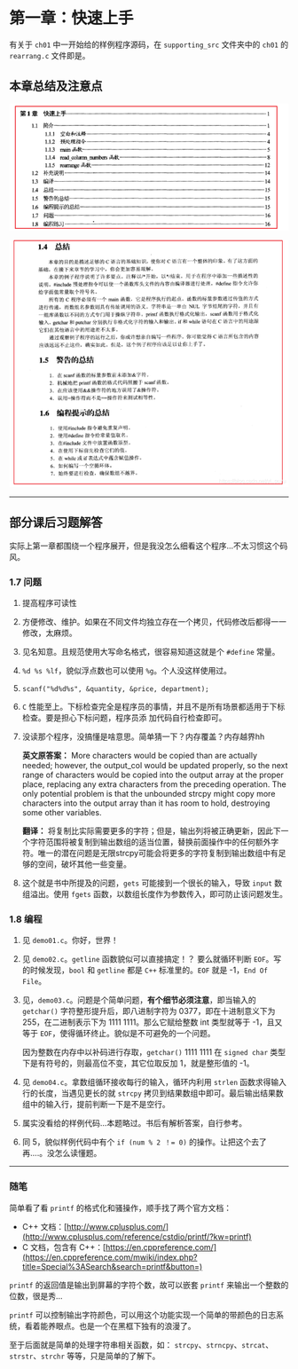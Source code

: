 # 第一章：快速上手

有关于 `ch01` 中一开始给的样例程序源码，在 `supporting_src` 文件夹中的 `ch01` 的 `rearrang.c` 文件即是。

## 本章总结及注意点

![0](https://raw.githubusercontent.com/Y-puyu/picture/main/images/20201226212946.png)

![1](https://raw.githubusercontent.com/Y-puyu/picture/main/images/20201226211252.png)

---

## 部分课后习题解答

实际上第一章都围绕一个程序展开，但是我没怎么细看这个程序...不太习惯这个码风。

### 1.7 问题

1. 提高程序可读性

2. 方便修改、维护。如果在不同文件均独立存在一个拷贝，代码修改后都得一一修改，太麻烦。

3. 见名知意。且规范使用大写命名格式，很容易知道这就是个 `#define` 常量。

4. `%d %s %lf`，貌似浮点数也可以使用 `%g`。个人没这样使用过。

5. `scanf("%d%d%s", &quantity, &price, department);`

6. `C` 性能至上。下标检查完全是程序员的事情，并且不是所有场景都适用于下标检查。要是担心下标问题，程序员添
加代码自行检查即可。

7. 没读那个程序，没搞懂是啥意思。简单猜一下？内存覆盖？内存越界hh

    **英文原答案：**
    More characters would be copied than are actually needed; however, the output_col would be updated properly, so the next range of characters would be copied into the output array at the proper place, replacing any extra characters from the preceding operation. The only potential problem is that the unbounded strcpy might copy more characters into the output array than it has room to hold, destroying some other variables.

    **翻译：** 将复制比实际需要更多的字符；但是，输出列将被正确更新，因此下一个字符范围将被复制到输出数组的适当位置，替换前面操作中的任何额外字符。唯一的潜在问题是无限strcpy可能会将更多的字符复制到输出数组中有足够的空间，破坏其他一些变量。

8. 这个就是书中所提及的问题，`gets` 可能接到一个很长的输入，导致 `input` 数组溢出。使用 `fgets` 函数，以数组长度作为参数传入，即可防止该问题发生。

### 1.8 编程

1. 见 `demo01.c`。你好，世界！

2. 见 `demo02.c`。`getline` 函数貌似可以直接搞定！？ 要么就循环判断 `EOF`。写的时候发现，`bool` 和 `getline` 都是 `C++` 标准里的。`EOF` 就是 -1，`End Of File`。

3. 见，`demo03.c`。问题是个简单问题，**有个细节必须注意**，即当输入的 `getchar()` 字符整形提升后，即八进制字符为 0377，即在十进制意义下为 255，在二进制表示下为 1111 1111。那么它赋给整数 int 类型就等于 -1，且又等于 `EOF`，使得循环终止。貌似是不可避免的一个问题。

    因为整数在内存中以补码进行存取，`getchar()` 1111 1111 在 `signed char` 类型下是有符号的，则最高位不变，其它位取反加 1，就是整形值的 -1。

4. 见 `demo04.c`。拿数组循环接收每行的输入，循环内利用 `strlen` 函数求得输入行的长度，当遇见更长的就 `strcpy` 拷贝到结果数组中即可。最后输出结果数组中的输入行，提前判断一下是不是空行。

5. 属实没看给的样例代码...本题略过。书后有解析答案，自行参考。

6. 同 5，貌似样例代码中有个 `if (num % 2 ！= 0)` 的操作。让把这个去了再....。没怎么读懂题。

---

### 随笔

简单看了看 `printf` 的格式化和骚操作，顺手找了两个官方文档：

- C++ 文档：[http://www.cplusplus.com/](http://www.cplusplus.com/reference/cstdio/printf/?kw=printf)
- C 文档，包含有 C++：[https://en.cppreference.com/](https://en.cppreference.com/mwiki/index.php?title=Special%3ASearch&search=printf&button=)

`printf` 的返回值是输出到屏幕的字符个数，故可以嵌套 `printf` 来输出一个整数的位数，很是秀...

`printf` 可以控制输出字符颜色，可以用这个功能实现一个简单的带颜色的日志系统，看着能养眼点。也是一个在黑框下独有的浪漫了。

至于后面就是简单的处理字符串相关函数，如： `strcpy`、`strncpy`、`strcat`、`strstr`、`strchr` 等等，只是简单的了解下。
